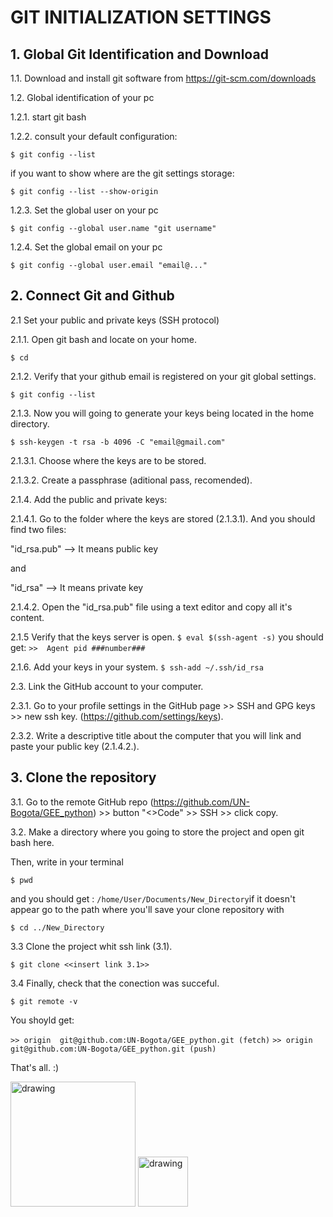 # GIT INITIALIZATION SETTINGS

## 1.  Global Git Identification and Download

1.1. Download and install git software from https://git-scm.com/downloads

1.2. Global identification of your pc

1.2.1. start git bash

1.2.2. consult your default configuration:

`$ git config --list`

if you want to show where are the git settings storage:

`$ git config --list --show-origin `

1.2.3. Set the global user on your pc

`$ git config --global user.name "git username"`

1.2.4. Set the global email on your pc

`$ git config --global user.email "email@..."`

## 2. Connect Git and Github

2.1 Set your public and private keys (SSH protocol)

2.1.1. Open git bash and locate on your home.

`$ cd`

2.1.2. Verify that your github email is registered on your git global settings.

`$ git config --list`

2.1.3. Now you will going to generate your keys being located in the home directory.

`$ ssh-keygen -t rsa -b 4096 -C "email@gmail.com"`

2.1.3.1. Choose where the keys are to be stored.

2.1.3.2. Create a passphrase (aditional pass, recomended).

2.1.4. Add the public and private keys:  


2.1.4.1. Go to the folder where the keys are stored (2.1.3.1). And you should find two files:

"id_rsa.pub" --> It means public key 

and 

"id_rsa" --> It means private key

2.1.4.2. Open the "id_rsa.pub" file using a text editor and copy all it's content.

2.1.5 Verify that the keys server is open.
`$ eval $(ssh-agent -s)`
you should get:
`>>  Agent pid ###number###`

2.1.6. Add your keys in your system.
`$ ssh-add ~/.ssh/id_rsa`


2.3. Link the GitHub account to your computer.

2.3.1. Go to your profile settings in the GitHub page >> SSH and GPG keys >> new ssh key. (https://github.com/settings/keys).

2.3.2. Write a descriptive title about the computer that you will link and paste your public key (2.1.4.2.).


## 3. Clone the repository 

3.1. Go to the remote GitHub repo (https://github.com/UN-Bogota/GEE_python) >> button "<>Code" >> SSH >> click copy.

3.2. Make a directory where you going to store the project and open git bash here. 

Then, write in your terminal 

`$ pwd` 

and you should get : `/home/User/Documents/New_Directory`if it doesn't appear go to the path where you'll save your clone repository with

`$ cd ../New_Directory`

3.3 Clone the project whit ssh link (3.1).

`$ git clone <<insert link 3.1>>`

3.4 Finally, check that the conection was succeful.

`$ git remote -v`

You shoyld get:

`>> origin	git@github.com:UN-Bogota/GEE_python.git (fetch)`
`>> origin	git@github.com:UN-Bogota/GEE_python.git (push)`

That's all. :)

<img src="https://pngimg.com/uploads/github/github_PNG15.png" alt="drawing" width="200"/> <img src="https://upload.wikimedia.org/wikipedia/commons/thumb/a/a2/Escudo_de_la_Universidad_Nacional_de_Colombia_%282016%29.svg/598px-Escudo_de_la_Universidad_Nacional_de_Colombia_%282016%29.svg.png" alt="drawing" width="80"/>

